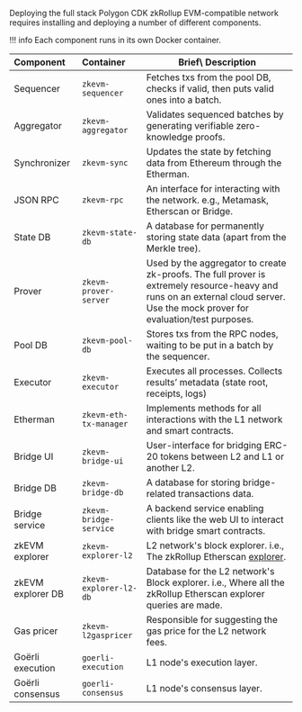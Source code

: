 Deploying the full stack Polygon CDK zkRollup EVM-compatible network requires installing and deploying a number of different components.

!!! info
    Each component runs in its own Docker container.

| Component         | Container            | Brief\ Description                                           |
| :---------------- | :------------------- | ------------------------------------------------------------ |
| Sequencer         | `zkevm-sequencer`      | Fetches txs from the pool DB, checks if valid, then puts valid ones into a batch. |
| Aggregator        | `zkevm-aggregator`     | Validates sequenced batches by generating verifiable zero-knowledge proofs. |
| Synchronizer      | `zkevm-sync`        | Updates the state by fetching data from Ethereum through the Etherman. |
| JSON RPC          | `zkevm-rpc`           | An interface for interacting with the network. e.g., Metamask, Etherscan or Bridge. |
| State DB          | `zkevm-state-db`       | A database for permanently storing state data (apart from the Merkle tree). |
| Prover            | `zkevm-prover-server`  | Used by the aggregator to create zk-proofs. The full prover is extremely resource-heavy and runs on an external cloud server. Use the mock prover for evaluation/test purposes. |
| Pool DB           | `zkevm-pool-db`        | Stores txs from the RPC nodes, waiting to be put in a batch by the sequencer. |
| Executor          | `zkevm-executor`      | Executes all processes. Collects results’ metadata (state root, receipts, logs) |
| Etherman          | `zkevm-eth-tx-manager` | Implements methods for all interactions with the L1 network and smart contracts. |
| Bridge UI         | `zkevm-bridge-ui`      | User-interface for bridging ERC-20 tokens between L2 and L1 or another L2. |
| Bridge DB         | `zkevm-bridge-db`     | A database for storing bridge-related transactions data.     |
| Bridge service    | `zkevm-bridge-service` | A backend service enabling clients like the web UI to interact with bridge smart contracts. |
| zkEVM explorer    | `zkevm-explorer-l2`    | L2 network's block explorer. i.e., The zkRollup Etherscan [explorer](https://zkevm.polygonscan.com). |
| zkEVM explorer DB | `zkevm-explorer-l2-db` | Database for the L2 network's Block explorer. i.e., Where all the zkRollup Etherscan explorer queries are made. |
| Gas pricer        | `zkevm-l2gaspricer`    | Responsible for suggesting the gas price for the L2 network fees. |
| Goërli execution  | `goerli-execution`     | L1 node's execution layer.                                   |
| Goërli consensus  | `goerli-consensus`     | L1 node's consensus layer.       